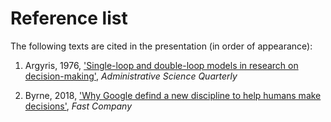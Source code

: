# Reference list

The following texts are cited in the presentation (in order of appearance):

1. Argyris, 1976, ['Single-loop and double-loop models in research on decision-making'](http://academic.udayton.edu/richardghere/igo%20ngo%20research/argyris.pdf), _Administrative Science Quarterly_

2. Byrne, 2018, ['Why Google defind a new discipline to help humans make decisions'](https://www.fastcompany.com/90203073/why-google-defined-a-new-discipline-to-help-humans-make-decisions), _Fast Company_